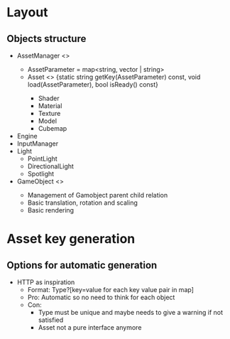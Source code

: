 # Layout

## Objects structure

* AssetManager <<Singelton>>
    + AssetParameter = map<string, vector<string> | string>
    + Asset <<Interface>> {static string getKey(AssetParameter) const, void load(AssetParameter), bool isReady() const}
        * Shader
        * Material
        * Texture
        * Model
        * Cubemap
* Engine
* InputManager
* Light
    + PointLight
    + DirectionalLight
    + Spotlight
* GameObject <<Impure interface>>
    + Management of Gamobject parent child relation
    + Basic translation, rotation and scaling
    + Basic rendering

# Asset key generation
## Options for automatic generation
* HTTP as inspiration
    + Format: Type?\[key=value for each key value pair in map\]
    + Pro: Automatic so no need to think for each object
    + Con:
        * Type must be unique and maybe needs to give a warning if not satisfied
        * Asset not a pure interface anymore

